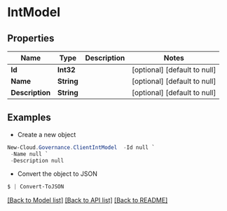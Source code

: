 # IntModel
## Properties

Name | Type | Description | Notes
------------ | ------------- | ------------- | -------------
**Id** | **Int32** |  | [optional] [default to null]
**Name** | **String** |  | [optional] [default to null]
**Description** | **String** |  | [optional] [default to null]

## Examples

- Create a new object
```powershell
New-Cloud.Governance.ClientIntModel  -Id null `
 -Name null `
 -Description null
```

- Convert the object to JSON
```powershell
$ | Convert-ToJSON
```


[[Back to Model list]](../README.md#documentation-for-models) [[Back to API list]](../README.md#documentation-for-api-endpoints) [[Back to README]](../README.md)

